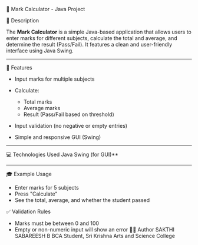  📘 Mark Calculator - Java Project

 📝 Description

The **Mark Calculator** is a simple Java-based application that allows users to enter marks for different subjects, calculate the total and average, and determine the result (Pass/Fail). It features a clean and user-friendly interface using Java Swing.

---

 🧰 Features
* Input marks for multiple subjects
* Calculate:

  * Total marks
  * Average marks
  * Result (Pass/Fail based on threshold)
* Input validation (no negative or empty entries)
* Simple and responsive GUI (Swing)

---

 💻 Technologies Used
Java
Swing (for GUI)**


---
 🎓 Example Usage

* Enter marks for 5 subjects
* Press "Calculate"
* See the total, average, and whether the student passed

✅ Validation Rules

* Marks must be between 0 and 100
* Empty or non-numeric input will show an error
🧑‍💻 Author
SAKTHI SABAREESH B
BCA Student, Sri Krishna Arts and Science College

